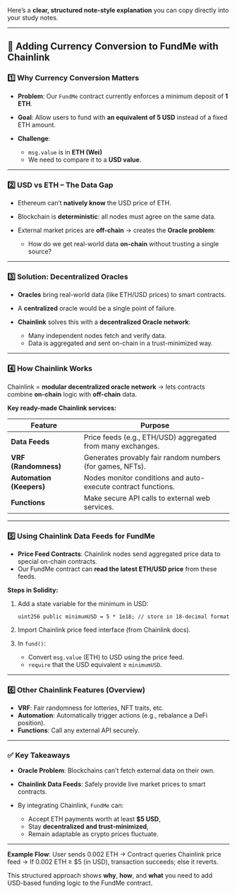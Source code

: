 Here’s a **clear, structured note-style explanation** you can copy directly into your study notes.

---

## 📝 Adding Currency Conversion to FundMe with Chainlink

### 1️⃣ Why Currency Conversion Matters

* **Problem**: Our `FundMe` contract currently enforces a minimum deposit of **1 ETH**.
* **Goal**: Allow users to fund with **an equivalent of 5 USD** instead of a fixed ETH amount.
* **Challenge**:

  * `msg.value` is in **ETH (Wei)**
  * We need to compare it to a **USD value**.

---

### 2️⃣ USD vs ETH – The Data Gap

* Ethereum can’t **natively know** the USD price of ETH.
* Blockchain is **deterministic**: all nodes must agree on the same data.
* External market prices are **off-chain** → creates the **Oracle problem**:

  * How do we get real-world data **on-chain** without trusting a single source?

---

### 3️⃣ Solution: Decentralized Oracles

* **Oracles** bring real-world data (like ETH/USD prices) to smart contracts.
* A **centralized** oracle would be a single point of failure.
* **Chainlink** solves this with a **decentralized Oracle network**:

  * Many independent nodes fetch and verify data.
  * Data is aggregated and sent on-chain in a trust-minimized way.

---

### 4️⃣ How Chainlink Works

Chainlink = **modular decentralized oracle network** → lets contracts combine **on-chain** logic with **off-chain** data.

**Key ready-made Chainlink services:**

| Feature                  | Purpose                                                       |
| ------------------------ | ------------------------------------------------------------- |
| **Data Feeds**           | Price feeds (e.g., ETH/USD) aggregated from many exchanges.   |
| **VRF (Randomness)**     | Generates provably fair random numbers (for games, NFTs).     |
| **Automation (Keepers)** | Nodes monitor conditions and auto-execute contract functions. |
| **Functions**            | Make secure API calls to external web services.               |

---

### 5️⃣ Using Chainlink Data Feeds for FundMe

* **Price Feed Contracts**: Chainlink nodes send aggregated price data to special on-chain contracts.
* Our FundMe contract can **read the latest ETH/USD price** from these feeds.

**Steps in Solidity:**

1. Add a state variable for the minimum in USD:

   ```solidity
   uint256 public minimumUSD = 5 * 1e18; // store in 18-decimal format
   ```
2. Import Chainlink price feed interface (from Chainlink docs).
3. In `fund()`:

   * Convert `msg.value` (ETH) to USD using the price feed.
   * `require` that the USD equivalent ≥ `minimumUSD`.

---

### 6️⃣ Other Chainlink Features (Overview)

* **VRF**: Fair randomness for lotteries, NFT traits, etc.
* **Automation**: Automatically trigger actions (e.g., rebalance a DeFi position).
* **Functions**: Call any external API securely.

---

### ✅ Key Takeaways

* **Oracle Problem**: Blockchains can’t fetch external data on their own.
* **Chainlink Data Feeds**: Safely provide live market prices to smart contracts.
* By integrating Chainlink, `FundMe` can:

  * Accept ETH payments worth at least **\$5 USD**,
  * Stay **decentralized and trust-minimized**,
  * Remain adaptable as crypto prices fluctuate.

---

**Example Flow**:
User sends 0.002 ETH → Contract queries Chainlink price feed → If 0.002 ETH ≥ \$5 (in USD), transaction succeeds; else it reverts.

This structured approach shows **why**, **how**, and **what** you need to add USD-based funding logic to the FundMe contract.
